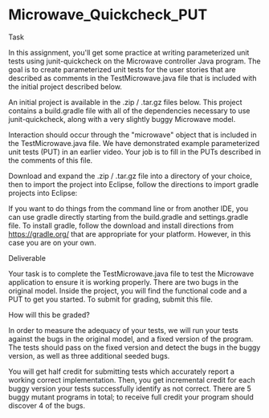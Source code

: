 # Microwave_Quickcheck_PUT
Task 

In this assignment, you'll get some practice at writing parameterized unit tests using junit-quickcheck on the Microwave controller Java program.  The goal is to create parameterized unit tests for the user stories that are described as comments in the TestMicrowave.java file that is included with the initial project described below.

An initial project is available in the .zip / .tar.gz files below. This project contains a build.gradle file with all of the dependencies necessary to use junit-quickcheck, along with a very slightly buggy Microwave model.

Interaction should occur through the "microwave" object that is included in the TestMicrowave.java file.  We have demonstrated example parameterized unit tests (PUT) in an earlier video.  Your job is to fill in the PUTs described in the comments of this file. 

Download and expand the .zip / .tar.gz file into a directory of your choice, then to import the project into Eclipse, follow the directions to import gradle projects into Eclipse:

If you want to do things from the command line or from another IDE, you can use gradle directly starting from the build.gradle and settings.gradle file. To install gradle, follow the download and install directions from https://gradle.org/ that are appropriate for your platform. However, in this case you are on your own.

Deliverable

Your task is to complete the TestMicrowave.java file to test the Microwave application to ensure it is working properly.  There are two bugs in the original model.  Inside the project, you will find the functional code and a PUT to get you started.  To submit for grading, submit this file. 

How will this be graded?

In order to measure the adequacy of your tests, we will run your tests against the bugs in the original model, and a fixed version of the program. The tests should pass on the fixed version and detect the bugs in the buggy version, as well as three additional seeded bugs.

You will get half credit for submitting tests which accurately report a working correct implementation. Then, you get incremental credit for each buggy version your tests successfully identify as not correct. There are 5 buggy mutant programs in total; to receive full credit your program should discover 4 of the bugs.
